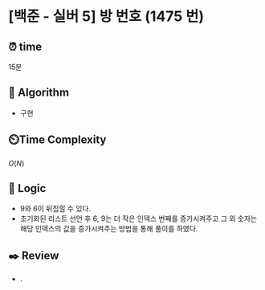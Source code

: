 # [백준 - 실버 5] 방 번호 (1475 번)

## ⏰  **time**

15분

## :pushpin: **Algorithm**

- 구현

## ⏲️**Time Complexity**

$O(N)$

## :round_pushpin: **Logic**

- 9와 6이 뒤집힐 수 있다.
- 초기화된 리스트 선언 후 6, 9는 더 작은 인덱스 번째를 증가시켜주고 그 외 숫자는 해당 인덱스의 값을 증가시켜주는 방법을 통해 풀이를 하였다.

## :black_nib: **Review**

- .